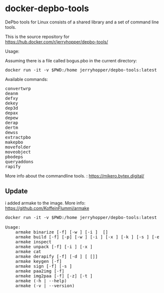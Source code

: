 # docker-depbo-tools

DePbo tools for Linux consists of a shared library and a set of command line tools.
 
This is the source repository for https://hub.docker.com/r/jerryhopper/depbo-tools/



Usage:  

Assuming there is a file called bogus.pbo in the current directory:

<pre>
docker run -it -v $PWD:/home jerryhopper/depbo-tools:latest extractpbo bogus.pbo
</pre>

Available commands:
<pre>
convertwrp
deanm
defxy
dekey
dep3d
depax
depew
derap
dertm
dewss
extractpbo
makepbo
movefolder
moveobject
pbodeps
queryaddons
rapify
</pre>


More info about the commandline tools. : https://mikero.bytex.digital/



## Update
i added armake to the image. More info: https://github.com/KoffeinFlummi/armake

<pre>
docker run -it -v $PWD:/home jerryhopper/depbo-tools:latest armake

Usage:
    armake binarize [-f] [-w <wname>] [-i <includefolder>] <source> [<target>]
    armake build [-f] [-p] [-w <wname>] [-i <includefolder>] [-x <xlist>] [-k <privatekey>] [-s <signature>] [-e <headerextension>] <folder> <pbo>
    armake inspect <pbo>
    armake unpack [-f] [-i <includepattern>] [-x <excludepattern>] <pbo> <folder>
    armake cat <pbo> <name>
    armake derapify [-f] [-d <indentation>] [<source> [<target>]]
    armake keygen [-f] <keyname>
    armake sign [-f] [-s <signature>] <privatekey> <pbo>
    armake paa2img [-f] <source> <target>
    armake img2paa [-f] [-z] [-t <paatype>] <source> <target>
    armake (-h | --help)
    armake (-v | --version)
</pre>


